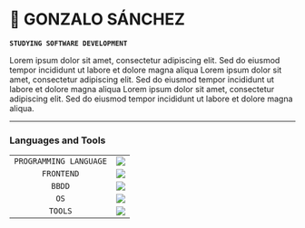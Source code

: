 # 🎱 GONZALO SÁNCHEZ

**` STUDYING SOFTWARE DEVELOPMENT `**

Lorem ipsum dolor sit amet, consectetur adipiscing elit. Sed do eiusmod tempor incididunt ut labore et dolore magna aliqua Lorem ipsum dolor sit amet, consectetur adipiscing elit. Sed do eiusmod tempor incididunt ut labore et dolore magna aliqua Lorem ipsum dolor sit amet, consectetur adipiscing elit. Sed do eiusmod tempor incididunt ut labore et dolore magna aliqua.

---

### Languages and Tools

|                    |                                                       |
| :----------------: | :---------------------------------------------------: |
|     `PROGRAMMING LANGUAGE`      |   <img src="https://skillicons.dev/icons?i=java,kotlin,cs,py">    |
|   `FRONTEND`    |  <img src="https://skillicons.dev/icons?i=html,css,js">  |
|      `BBDD`       |     <img src="https://skillicons.dev/icons?i=firebase,mysql">     |
|        `OS`        |    <img src="https://skillicons.dev/icons?i=linux,windows,ubuntu">    |
|      `TOOLS`      |       <img src="https://skillicons.dev/icons?i=spring,androidstudio,eclipse,git,github,visualstudio,vscode,vscodium,unity,figma,notion">       |

#
